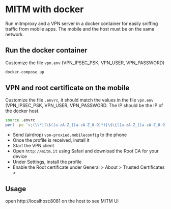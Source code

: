 # MITM with docker
Run mitmproxy and a VPN server in a docker container for easily sniffing traffic from mobile apps. The mobile and the host must be on the same network.
 

## Run the docker container
Customize the file `vpn.env` (VPN_IPSEC_PSK, VPN_USER, VPN_PASSWORD)
```bash
docker-compose up
```

## VPN and root certificate on the mobile
Customize the file `.envrc`, it should match the values in the file `vpn.env` (VPN_IPSEC_PSK, VPN_USER, VPN_PASSWORD. 
The IP should be the IP of the docker host.

```bash
source .envrc
perl -pe 's;(\\*)(\$([a-zA-Z_][a-zA-Z_0-9]*)|\$\{([a-zA-Z_][a-zA-Z_0-9]*)\})?;substr($1,0,int(length($1)/2)).($2&&length($1)%2?$2:$ENV{$3||$4});eg' vpn-proxied.tmpl.mobileconfig > vpn-proxied.mobileconfig
```

* Send (airdrop) `vpn-proxied.mobileconfig` to the phone
* Once the profile is received, install it
* Start the VPN client
* Open `http://mitm.it` using Safari and download the Root CA for your device
* Under Settings, install the profile
* Enable the Root certificate under General > About > Trusted Certificates > 

## Usage
open http://localhost:8081 on the host to see MITM UI  